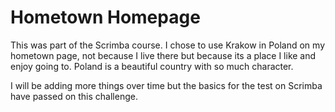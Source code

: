# Hometown Homepage 

This was part of the Scrimba course. I chose to use Krakow in Poland on my hometown page, not because I live there but because its a place I like and enjoy going to. Poland is a beautiful country with so much character. 

I will be adding more things over time but the basics for the test on Scrimba have passed on this challenge. 
